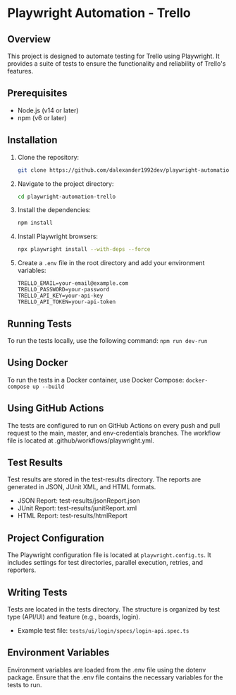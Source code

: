 # Playwright Automation - Trello

## Overview

This project is designed to automate testing for Trello using Playwright. It provides a suite of tests to ensure the functionality and reliability of Trello's features.

## Prerequisites

- Node.js (v14 or later)
- npm (v6 or later)

## Installation

1. Clone the repository:
    ```sh
    git clone https://github.com/dalexander1992dev/playwright-automation-trello
    ```
2. Navigate to the project directory:
    ```sh
    cd playwright-automation-trello
    ```
3. Install the dependencies:
    ```sh
    npm install
    ```
4. Install Playwright browsers:
    ```sh
    npx playwright install --with-deps --force
    ```
5. Create a `.env` file in the root directory and add your environment variables:
    ```env
    TRELLO_EMAIL=your-email@example.com
    TRELLO_PASSWORD=your-password
    TRELLO_API_KEY=your-api-key
    TRELLO_API_TOKEN=your-api-token
    ```

## Running Tests

To run the tests locally, use the following command:
    ```
    npm run dev-run
    ```

## Using Docker
To run the tests in a Docker container, use Docker Compose:
    ```
    docker-compose up --build
    ```

## Using GitHub Actions
The tests are configured to run on GitHub Actions on every push and pull request to the main, master, and env-credentials branches. The workflow file is located at .github/workflows/playwright.yml.

## Test Results
Test results are stored in the test-results directory. The reports are generated in JSON, JUnit XML, and HTML formats.

* JSON Report: test-results/jsonReport.json
* JUnit Report: test-results/junitReport.xml
* HTML Report: test-results/htmlReport

## Project Configuration
The Playwright configuration file is located at `playwright.config.ts`. It includes settings for test directories, parallel execution, retries, and reporters.

## Writing Tests
Tests are located in the tests directory. The structure is organized by test type (API/UI) and feature (e.g., boards, login).

* Example test file: `tests/ui/login/specs/login-api.spec.ts`

## Environment Variables
Environment variables are loaded from the .env file using the dotenv package. Ensure that the .env file contains the necessary variables for the tests to run.    